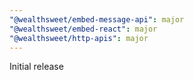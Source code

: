 ```yaml
---
"@wealthsweet/embed-message-api": major
"@wealthsweet/embed-react": major
"@wealthsweet/http-apis": major
---
```


Initial release
